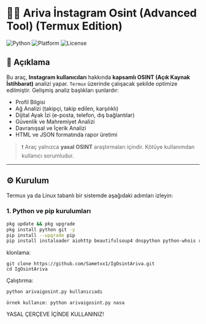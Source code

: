 # 🕵️‍♂️ Ariva İnstagram Osint (Advanced Tool) (Termux Edition)

![Python](https://img.shields.io/badge/Python-3.10+-blue)
![Platform](https://img.shields.io/badge/Platform-Termux%20%7C%20Linux-success)
![License](https://img.shields.io/badge/Legal%20Use%20Only-%F0%9F%9A%AB-red)

## 📌 Açıklama

Bu araç, **Instagram kullanıcıları** hakkında **kapsamlı OSINT (Açık Kaynak İstihbarat)** analizi yapar. `Termux` üzerinde çalışacak şekilde optimize edilmiştir. Gelişmiş analiz başlıkları şunlardır:

- Profil Bilgisi
- Ağ Analizi (takipçi, takip edilen, karşılıklı)
- Dijital Ayak İzi (e-posta, telefon, dış bağlantılar)
- Güvenlik ve Mahremiyet Analizi
- Davranışsal ve İçerik Analizi
- HTML ve JSON formatında rapor üretimi

> ❗ Araç yalnızca **yasal OSINT** araştırmaları içindir. Kötüye kullanımdan kullanıcı sorumludur.

---

## ⚙️ Kurulum

Termux ya da Linux tabanlı bir sistemde aşağıdaki adımları izleyin:

### 1. Python ve pip kurulumları

```bash
pkg update && pkg upgrade
pkg install python git -y
pip install --upgrade pip
pip install instaloader aiohttp beautifulsoup4 dnspython python-whois requests
```

klonlama:
```
git clone https://github.com/Sametxx1/IgOsintAriva.git
cd IgOsintAriva
```

Çalıştırma:

```bash
python arivaigosint.py kullanıcıadı
```
```
örnek kullanım: python arivaigosint.py nasa
```
YASAL ÇERÇEVE İÇİNDE KULLANINIZ!
